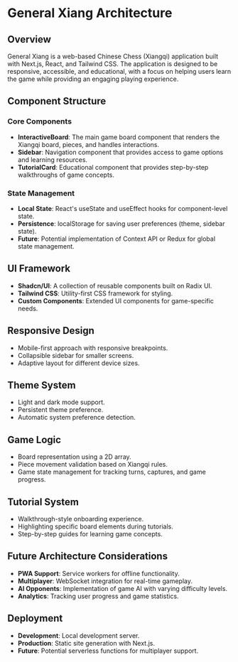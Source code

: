 # General Xiang Architecture

## Overview
General Xiang is a web-based Chinese Chess (Xiangqi) application built with Next.js, React, and Tailwind CSS. The application is designed to be responsive, accessible, and educational, with a focus on helping users learn the game while providing an engaging playing experience.

## Component Structure

### Core Components
- **InteractiveBoard**: The main game board component that renders the Xiangqi board, pieces, and handles interactions.
- **Sidebar**: Navigation component that provides access to game options and learning resources.
- **TutorialCard**: Educational component that provides step-by-step walkthroughs of game concepts.

### State Management
- **Local State**: React's useState and useEffect hooks for component-level state.
- **Persistence**: localStorage for saving user preferences (theme, sidebar state).
- **Future**: Potential implementation of Context API or Redux for global state management.

## UI Framework
- **Shadcn/UI**: A collection of reusable components built on Radix UI.
- **Tailwind CSS**: Utility-first CSS framework for styling.
- **Custom Components**: Extended UI components for game-specific needs.

## Responsive Design
- Mobile-first approach with responsive breakpoints.
- Collapsible sidebar for smaller screens.
- Adaptive layout for different device sizes.

## Theme System
- Light and dark mode support.
- Persistent theme preference.
- Automatic system preference detection.

## Game Logic
- Board representation using a 2D array.
- Piece movement validation based on Xiangqi rules.
- Game state management for tracking turns, captures, and game progress.

## Tutorial System
- Walkthrough-style onboarding experience.
- Highlighting specific board elements during tutorials.
- Step-by-step guides for learning game concepts.

## Future Architecture Considerations
- **PWA Support**: Service workers for offline functionality.
- **Multiplayer**: WebSocket integration for real-time gameplay.
- **AI Opponents**: Implementation of game AI with varying difficulty levels.
- **Analytics**: Tracking user progress and game statistics.

## Deployment
- **Development**: Local development server.
- **Production**: Static site generation with Next.js.
- **Future**: Potential serverless functions for multiplayer support.
